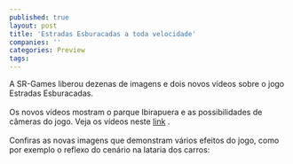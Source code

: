 ```yaml
---
published: true
layout: post
title: 'Estradas Esburacadas a toda velocidade'
companies: ''
categories: Preview
tags: 
---
```

A SR-Games liberou dezenas de imagens e dois novos v&iacute;deos sobre o jogo Estradas Esburacadas.<br /> <br /> Os novos v&iacute;deos mostram o parque Ibirapuera e as possibilidades de c&acirc;meras do jogo. Veja os v&iacute;deos neste <a target="_blank" href="http://www.srgames.net/Pagina_Videos.htm">link</a>
. <br /> <br />Confiras as novas imagens que demonstram v&aacute;rios efeitos do jogo, como por exemplo o reflexo do cen&aacute;rio na lataria dos carros:<br /> 
